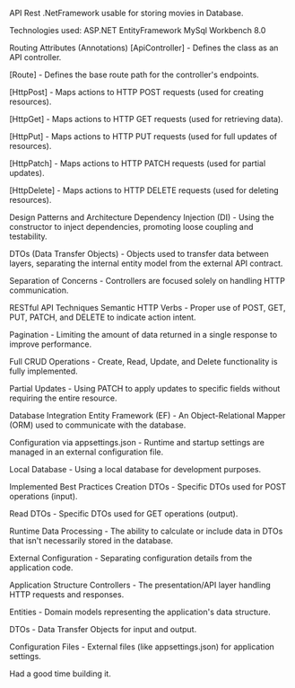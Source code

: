 API Rest .NetFramework usable for storing movies in Database.

Technologies used:
ASP.NET
EntityFramework
MySql Workbench 8.0 

Routing Attributes (Annotations)
[ApiController] - Defines the class as an API controller.

[Route] - Defines the base route path for the controller's endpoints.

[HttpPost] - Maps actions to HTTP POST requests (used for creating resources).

[HttpGet] - Maps actions to HTTP GET requests (used for retrieving data).

[HttpPut] - Maps actions to HTTP PUT requests (used for full updates of resources).

[HttpPatch] - Maps actions to HTTP PATCH requests (used for partial updates).

[HttpDelete] - Maps actions to HTTP DELETE requests (used for deleting resources).

Design Patterns and Architecture
Dependency Injection (DI) - Using the constructor to inject dependencies, promoting loose coupling and testability.

DTOs (Data Transfer Objects) - Objects used to transfer data between layers, separating the internal entity model from the external API contract.

Separation of Concerns - Controllers are focused solely on handling HTTP communication.

RESTful API Techniques
Semantic HTTP Verbs - Proper use of POST, GET, PUT, PATCH, and DELETE to indicate action intent.

Pagination - Limiting the amount of data returned in a single response to improve performance.

Full CRUD Operations - Create, Read, Update, and Delete functionality is fully implemented.

Partial Updates - Using PATCH to apply updates to specific fields without requiring the entire resource.

Database Integration
Entity Framework (EF) - An Object-Relational Mapper (ORM) used to communicate with the database.

Configuration via appsettings.json - Runtime and startup settings are managed in an external configuration file.

Local Database - Using a local database for development purposes.

Implemented Best Practices
Creation DTOs - Specific DTOs used for POST operations (input).

Read DTOs - Specific DTOs used for GET operations (output).

Runtime Data Processing - The ability to calculate or include data in DTOs that isn't necessarily stored in the database.

External Configuration - Separating configuration details from the application code.

Application Structure
Controllers - The presentation/API layer handling HTTP requests and responses.

Entities - Domain models representing the application's data structure.

DTOs - Data Transfer Objects for input and output.

Configuration Files - External files (like appsettings.json) for application settings.

Had a good time building it.
